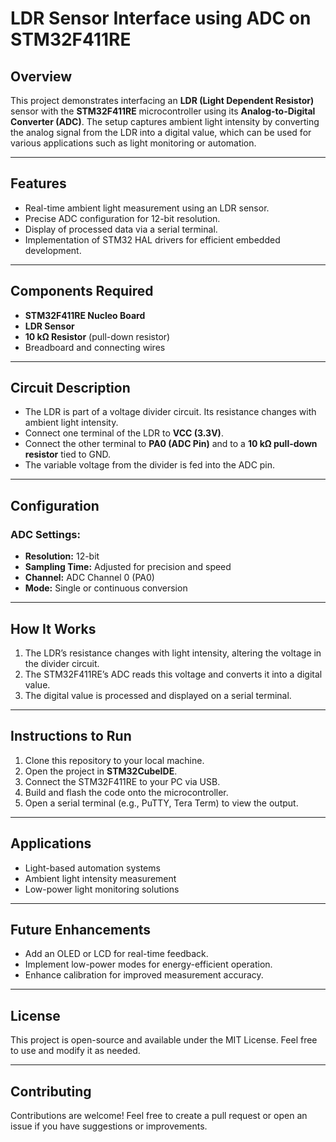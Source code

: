 # LDR Sensor Interface using ADC on STM32F411RE

## Overview
This project demonstrates interfacing an **LDR (Light Dependent Resistor)** sensor with the **STM32F411RE** microcontroller using its **Analog-to-Digital Converter (ADC)**. The setup captures ambient light intensity by converting the analog signal from the LDR into a digital value, which can be used for various applications such as light monitoring or automation.

---

## Features
- Real-time ambient light measurement using an LDR sensor.
- Precise ADC configuration for 12-bit resolution.
- Display of processed data via a serial terminal.
- Implementation of STM32 HAL drivers for efficient embedded development.

---

## Components Required
- **STM32F411RE Nucleo Board**
- **LDR Sensor**
- **10 kΩ Resistor** (pull-down resistor)
- Breadboard and connecting wires

---

## Circuit Description
- The LDR is part of a voltage divider circuit. Its resistance changes with ambient light intensity.
- Connect one terminal of the LDR to **VCC (3.3V)**.
- Connect the other terminal to **PA0 (ADC Pin)** and to a **10 kΩ pull-down resistor** tied to GND.
- The variable voltage from the divider is fed into the ADC pin.

---

## Configuration
### ADC Settings:
- **Resolution:** 12-bit
- **Sampling Time:** Adjusted for precision and speed
- **Channel:** ADC Channel 0 (PA0)
- **Mode:** Single or continuous conversion

---

## How It Works
1. The LDR’s resistance changes with light intensity, altering the voltage in the divider circuit.
2. The STM32F411RE’s ADC reads this voltage and converts it into a digital value.
3. The digital value is processed and displayed on a serial terminal.

---

## Instructions to Run
1. Clone this repository to your local machine.
2. Open the project in **STM32CubeIDE**.
3. Connect the STM32F411RE to your PC via USB.
4. Build and flash the code onto the microcontroller.
5. Open a serial terminal (e.g., PuTTY, Tera Term) to view the output.

---

## Applications
- Light-based automation systems
- Ambient light intensity measurement
- Low-power light monitoring solutions

---

## Future Enhancements
- Add an OLED or LCD for real-time feedback.
- Implement low-power modes for energy-efficient operation.
- Enhance calibration for improved measurement accuracy.

---

## License
This project is open-source and available under the MIT License. Feel free to use and modify it as needed.

---

## Contributing
Contributions are welcome! Feel free to create a pull request or open an issue if you have suggestions or improvements.
